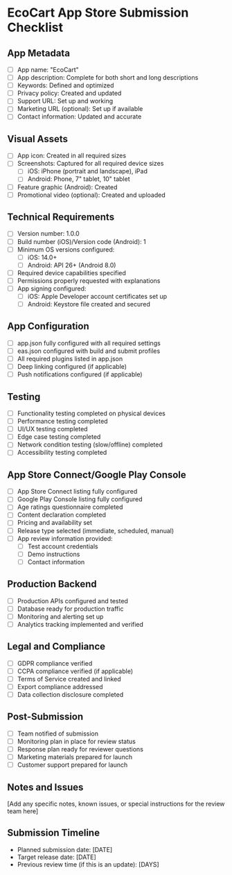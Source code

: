 # EcoCart App Store Submission Checklist

## App Metadata
- [ ] App name: "EcoCart"
- [ ] App description: Complete for both short and long descriptions
- [ ] Keywords: Defined and optimized
- [ ] Privacy policy: Created and updated
- [ ] Support URL: Set up and working
- [ ] Marketing URL (optional): Set up if available
- [ ] Contact information: Updated and accurate

## Visual Assets
- [ ] App icon: Created in all required sizes
- [ ] Screenshots: Captured for all required device sizes
  - [ ] iOS: iPhone (portrait and landscape), iPad
  - [ ] Android: Phone, 7" tablet, 10" tablet
- [ ] Feature graphic (Android): Created
- [ ] Promotional video (optional): Created and uploaded

## Technical Requirements
- [ ] Version number: 1.0.0
- [ ] Build number (iOS)/Version code (Android): 1
- [ ] Minimum OS versions configured:
  - [ ] iOS: 14.0+
  - [ ] Android: API 26+ (Android 8.0)
- [ ] Required device capabilities specified
- [ ] Permissions properly requested with explanations
- [ ] App signing configured:
  - [ ] iOS: Apple Developer account certificates set up
  - [ ] Android: Keystore file created and secured

## App Configuration
- [ ] app.json fully configured with all required settings
- [ ] eas.json configured with build and submit profiles
- [ ] All required plugins listed in app.json
- [ ] Deep linking configured (if applicable)
- [ ] Push notifications configured (if applicable)

## Testing
- [ ] Functionality testing completed on physical devices
- [ ] Performance testing completed
- [ ] UI/UX testing completed
- [ ] Edge case testing completed
- [ ] Network condition testing (slow/offline) completed
- [ ] Accessibility testing completed

## App Store Connect/Google Play Console
- [ ] App Store Connect listing fully configured
- [ ] Google Play Console listing fully configured
- [ ] Age ratings questionnaire completed
- [ ] Content declaration completed
- [ ] Pricing and availability set
- [ ] Release type selected (immediate, scheduled, manual)
- [ ] App review information provided:
  - [ ] Test account credentials
  - [ ] Demo instructions
  - [ ] Contact information

## Production Backend
- [ ] Production APIs configured and tested
- [ ] Database ready for production traffic
- [ ] Monitoring and alerting set up
- [ ] Analytics tracking implemented and verified

## Legal and Compliance
- [ ] GDPR compliance verified
- [ ] CCPA compliance verified (if applicable)
- [ ] Terms of Service created and linked
- [ ] Export compliance addressed
- [ ] Data collection disclosure completed

## Post-Submission
- [ ] Team notified of submission
- [ ] Monitoring plan in place for review status
- [ ] Response plan ready for reviewer questions
- [ ] Marketing materials prepared for launch
- [ ] Customer support prepared for launch

## Notes and Issues
[Add any specific notes, known issues, or special instructions for the review team here]

## Submission Timeline
- Planned submission date: [DATE]
- Target release date: [DATE]
- Previous review time (if this is an update): [DAYS] 